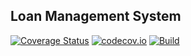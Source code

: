 ## Loan Management System
[![Coverage Status](https://coveralls.io/repos/github/abrahamemmanuel/LMS/badge.svg?branch=master)](https://coveralls.io/github/abrahamemmanuel/LMS?branch=master)
[![codecov.io](https://codecov.io/github/abrahamemmanuel/LMS/coverage.svg?branch=master)](https://codecov.io/github/abrahamemmanuel/LMS?branch=master)  [![Build](https://travis-ci.org/abrahamemmanuel/LMS.svg?branch=master)](https://travis-ci.org/abrahamemmanuel/LMS)

